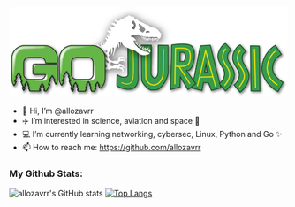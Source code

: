 ![alt text](https://github.com/allozavrr/Screenshots/blob/main/Go%2BJurrasic%2BLogo%2BFINAL.png "Hello, this is me!")

- 👋 Hi, I’m @allozavrr
- ✈️ I’m interested in science, aviation and space 🚀
- 💻 I’m currently learning networking, cybersec, Linux, Python and Go ✨ 
- 📫 How to reach me: https://github.com/allozavrr

### My Github Stats:
  
![allozavrr's GitHub stats](https://github-readme-stats.vercel.app/api?username=allozavrr&show_icons=true&layout=compact&theme=dark)
[![Top Langs](https://github-readme-stats.vercel.app/api/top-langs/?username=allozavrr&show_icons=true&layout=compact&theme=dark)](https://github.com/anuraghazra/github-readme-stats)
  

